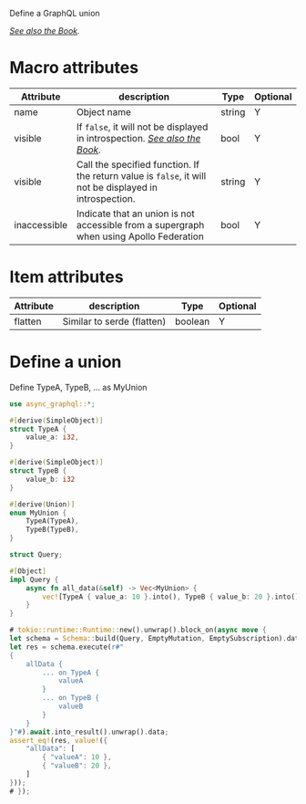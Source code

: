 Define a GraphQL union

*[See also the Book](https://async-graphql.github.io/async-graphql/en/define_union.html).*

# Macro attributes

| Attribute    | description                                                                                                                                     | Type   | Optional |
|--------------|-------------------------------------------------------------------------------------------------------------------------------------------------|--------|----------|
| name         | Object name                                                                                                                                     | string | Y        |
| visible      | If `false`, it will not be displayed in introspection. *[See also the Book](https://async-graphql.github.io/async-graphql/en/visibility.html).* | bool   | Y        |
| visible      | Call the specified function. If the return value is `false`, it will not be displayed in introspection.                                         | string | Y        |
| inaccessible | Indicate that an union is not accessible from a supergraph when using Apollo Federation                                                         | bool   | Y        |

# Item attributes

| Attribute    | description                              | Type     | Optional |
|--------------|------------------------------------------|----------|----------|
| flatten      | Similar to serde (flatten)               | boolean  | Y        |

# Define a union

Define TypeA, TypeB, ... as MyUnion

```rust
use async_graphql::*;

#[derive(SimpleObject)]
struct TypeA {
    value_a: i32,
}

#[derive(SimpleObject)]
struct TypeB {
    value_b: i32
}

#[derive(Union)]
enum MyUnion {
    TypeA(TypeA),
    TypeB(TypeB),
}

struct Query;

#[Object]
impl Query {
    async fn all_data(&self) -> Vec<MyUnion> {
        vec![TypeA { value_a: 10 }.into(), TypeB { value_b: 20 }.into()]
    }
}

# tokio::runtime::Runtime::new().unwrap().block_on(async move {
let schema = Schema::build(Query, EmptyMutation, EmptySubscription).data("hello".to_string()).finish();
let res = schema.execute(r#"
{
    allData {
        ... on TypeA {
            valueA
        }
        ... on TypeB {
            valueB
        }
    }
}"#).await.into_result().unwrap().data;
assert_eq!(res, value!({
    "allData": [
        { "valueA": 10 },
        { "valueB": 20 },
    ]
}));
# });
```
